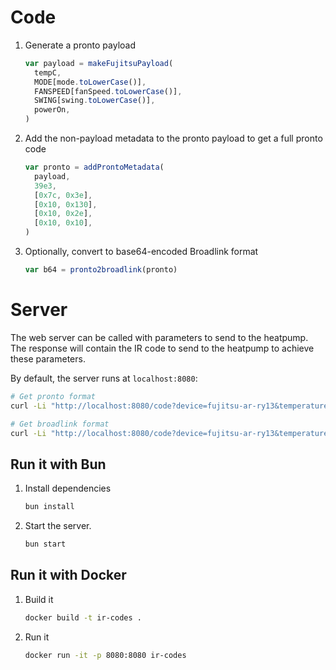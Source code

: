 # Code

1. Generate a pronto payload

   ```js
   var payload = makeFujitsuPayload(
     tempC,
     MODE[mode.toLowerCase()],
     FANSPEED[fanSpeed.toLowerCase()],
     SWING[swing.toLowerCase()],
     powerOn,
   )
   ```

1. Add the non-payload metadata to the pronto payload to get a full pronto code

   ```js
   var pronto = addProntoMetadata(
     payload,
     39e3,
     [0x7c, 0x3e],
     [0x10, 0x130],
     [0x10, 0x2e],
     [0x10, 0x10],
   )
   ```

1. Optionally, convert to base64-encoded Broadlink format

   ```js
   var b64 = pronto2broadlink(pronto)
   ```

# Server

The web server can be called with parameters to send to the heatpump. The response will contain the IR code to send to the heatpump to achieve these parameters.

By default, the server runs at `localhost:8080`:

```sh
# Get pronto format
curl -Li "http://localhost:8080/code?device=fujitsu-ar-ry13&temperatureCelsius=18&mode=heat&fanSpeed=quiet&swing=off&previousPower=off&power=on&format=pronto"

# Get broadlink format
curl -Li "http://localhost:8080/code?device=fujitsu-ar-ry13&temperatureCelsius=18&mode=heat&fanSpeed=quiet&swing=off&previousPower=off&power=on&format=broadlink"
```

## Run it with Bun

1. Install dependencies

   ```sh
   bun install
   ```

1. Start the server.

   ```sh
   bun start
   ```

## Run it with Docker

1. Build it

   ```sh
   docker build -t ir-codes .
   ```

1. Run it

   ```sh
   docker run -it -p 8080:8080 ir-codes
   ```
